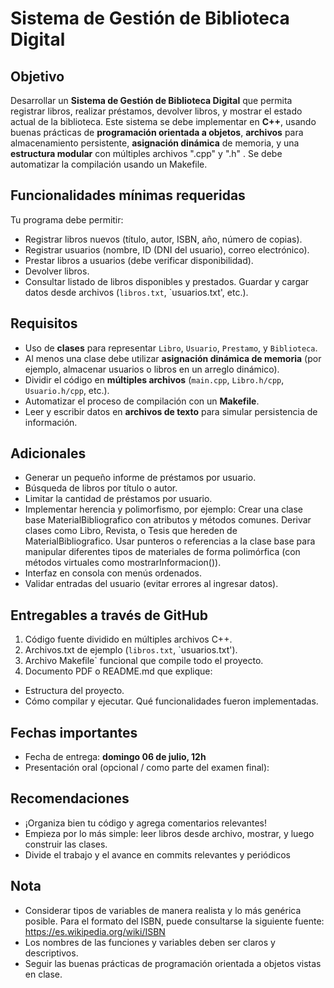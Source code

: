 # Sistema de Gestión de Biblioteca Digital

## Objetivo

Desarrollar un **Sistema de Gestión de Biblioteca Digital** que permita
registrar libros, realizar préstamos, devolver libros, y mostrar el estado
actual de la biblioteca. Este sistema se debe implementar en **C++**, usando
buenas prácticas de **programación orientada a objetos**, **archivos** para
almacenamiento persistente, **asignación dinámica** de memoria, y una
**estructura modular** con múltiples archivos ".cpp" y ".h" . Se debe
automatizar la compilación usando un Makefile.

## Funcionalidades mínimas requeridas

Tu programa debe permitir:

- Registrar libros nuevos (título, autor, ISBN, año, número de copias).
- Registrar usuarios (nombre, ID (DNI del usuario), correo electrónico).
- Prestar libros a usuarios (debe verificar disponibilidad).
- Devolver libros.
- Consultar listado de libros disponibles y prestados. Guardar y cargar datos
  desde archivos (`libros.txt`, `usuarios.txt', etc.).

## Requisitos

- Uso de **clases** para representar `Libro`, `Usuario`, `Prestamo`, y
  `Biblioteca`.
- Al menos una clase debe utilizar **asignación dinámica de memoria** (por
  ejemplo, almacenar usuarios o libros en un arreglo dinámico).
- Dividir el código en **múltiples archivos** (`main.cpp`, `Libro.h/cpp`,
  `Usuario.h/cpp`, etc.).
- Automatizar el proceso de compilación con un **Makefile**.
- Leer y escribir datos en **archivos de texto** para simular persistencia de
  información.

## Adicionales

- Generar un pequeño informe de préstamos por usuario.
- Búsqueda de libros por título o autor.
- Limitar la cantidad de préstamos por usuario.
- Implementar herencia y polimorfismo, por ejemplo: Crear una clase base
  MaterialBibliografico con atributos y métodos comunes. Derivar clases como
  Libro, Revista, o Tesis que hereden de MaterialBibliografico. Usar punteros o
  referencias a la clase base para manipular diferentes tipos de materiales de
  forma polimórfica (con métodos virtuales como mostrarInformacion()).
- Interfaz en consola con menús ordenados.
- Validar entradas del usuario (evitar errores al ingresar datos).

## Entregables a través de GitHub

1. Código fuente dividido en múltiples archivos C++.
2. Archivos.txt de ejemplo (`libros.txt`, `usuarios.txt').
3. Archivo Makefile` funcional que compile todo el proyecto.
4. Documento PDF o README.md que explique:

- Estructura del proyecto.
- Cómo compilar y ejecutar. Qué funcionalidades fueron implementadas.

## Fechas importantes

- Fecha de entrega: **domingo 06 de julio, 12h**
- Presentación oral (opcional / como parte del examen final):

## Recomendaciones

- ¡Organiza bien tu código y agrega comentarios relevantes!
- Empieza por lo más simple: leer libros desde archivo, mostrar, y luego
  construir las clases.
- Divide el trabajo y el avance en commits relevantes y periódicos

## Nota

- Considerar tipos de variables de manera realista y lo más genérica posible.
  Para el formato del ISBN, puede consultarse la siguiente fuente:
  https://es.wikipedia.org/wiki/ISBN
- Los nombres de las funciones y variables deben ser claros y descriptivos.
- Seguir las buenas prácticas de programación orientada a objetos vistas en
  clase.
